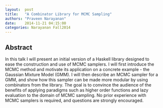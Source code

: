 ```yaml
--- 
layout:  post 
title:   "A Combinator Library for MCMC Sampling"
authors: "Praveen Narayanan" 
date:    2014-11-21 04:15:00 
categories: Narayanan Fall2014
--- 
```

## Abstract

In this talk I will present an initial version of a Haskell library designed to
ease the construction and use of MCMC samplers. I will first introduce the MCMC
method and motivate its application on a concrete example - the Gaussian Mixture
Model (GMM). I will then describe an MCMC sampler for a GMM, and show how this
sampler can be made more modular by using combinators from the library. The goal
is to convince the audience of the benefits of applying paradigms such as higher
order functions and lazy evaluation to the domain of MCMC sampling. No prior
experience with MCMC samplers is required, and questions are strongly
encouraged.
